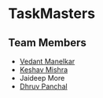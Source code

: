 # TaskMasters
<h2>Team Members</h2>
<ul>
  <li><a href = "https://github.com/vedant-manelkar">Vedant Manelkar</a></li>
  <li><a href = "https://github.com/mishrakeshav">Keshav Mishra</a></li>
  <li>Jaideep More</a></li>
  <li><a href = "https://github.com/dh-panchal">Dhruv Panchal</a></li>
</ul>
